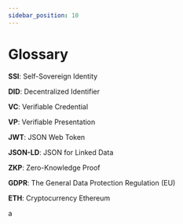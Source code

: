 ```yaml
---
sidebar_position: 10
---
```


# Glossary

**SSI**: Self-Sovereign Identity

**DID**: Decentralized Identifier

**VC**: Verifiable Credential

**VP**: Verifiable Presentation

**JWT**: JSON Web Token

**JSON-LD**: JSON for Linked Data

**ZKP**: Zero-Knowledge Proof

**GDPR**: The General Data Protection Regulation (EU)

**ETH**: Cryptocurrency Ethereum

a

